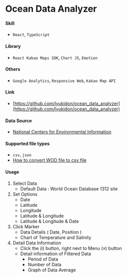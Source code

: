 # Ocean Data Analyzer

#### Skill
- `React`, `TypeScript`

#### Library
- `React Kakao Maps SDK`, `Chart JS`, `Emotion`

#### Others
- `Google Analytics`, `Responsive Web`, `Kakao Map API`

#### Link  
- [https://github.com/lyukidon/ocean_data_analyzer](https://github.com/lyukidon/ocean_data_analyzer)

#### Data Source
- [National Centers for Environmental Information](https://www.ncei.noaa.gov/access/world-ocean-database/datawodgeo.html)

#### Supported file types
- `csv`, `json`
- [How to convert WOD file to csv file](https://www.nodc.noaa.gov/OC5/TUTORIAL/csvfromwod_instructions.html)

#### Usage

1. Select Data
    - Default Data : World Ocean Database 1312 site
2. Set Options
    - Date
    - Latitude
    - Longitude
    - Latitude & Longitude
    - Latitude & Longitude & Date
3. Click Marker
    - Data Details ( Date, Position )
    - Chart of Temperature and Salinity
4. Detail Data Information
    - Click the (i) button, right next to Menu (≡) button
    - Detail information of Filtered Data
        - Period of Data
        - Number of Data
        - Graph of Data Average
